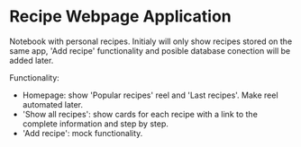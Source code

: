 # Recipe Webpage Application

Notebook with personal recipes. Initialy will only show recipes stored on the same app, 'Add recipe' functionality and posible 
database conection will be added later.

Functionality:
* Homepage: show 'Popular recipes' reel and 'Last recipes'. Make reel automated later.
* 'Show all recipes': show cards for each recipe with a link to the complete information and step by step.
* 'Add recipe': mock functionality.